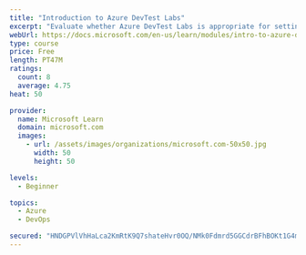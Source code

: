 ```yaml
---
title: "Introduction to Azure DevTest Labs"
excerpt: "Evaluate whether Azure DevTest Labs is appropriate for setting up virtual machine environments for your team."
webUrl: https://docs.microsoft.com/en-us/learn/modules/intro-to-azure-devtest-labs/
type: course
price: Free
length: PT47M
ratings:
  count: 8
  average: 4.75
heat: 50

provider:
  name: Microsoft Learn
  domain: microsoft.com
  images:
    - url: /assets/images/organizations/microsoft.com-50x50.jpg
      width: 50
      height: 50

levels:
  - Beginner

topics:
  - Azure
  - DevOps

secured: "HNDGPVlVhHaLca2KmRtK9Q7shateHvr0OQ/NMk0Fdmrd5GGCdrBFhBOKt1G4m+3+GYEGJviaS+iSgqTa28sYCam3lSBpb/OxsOvVcARqXQ9c/lpKhjE7f6xG+XHvKH3LxarHc9MTFaOhqp3/NCcJ9qtbg1uCxkCbrFHyCUO3aE7ypZM/x1PyKO+Yt+Yg8PDwbCXbRibCB52QwvzUDzFwAz0BGtWCMN13Iz6CMYUEjM1qypqwdcJVAmTZWovm3s9MAVtJ97SpIJl2X0Lp5Z/EqGzUUngNEAAcRy6VPeZ4Z6IHV+pWjHVH1mQ2xQHjy9YuDzJpxeQxUNZUZzoBaV/GuWy86DF5r542+nKpq0xRBSmiJ9g1cnOf5MqvM6f4jmX9v9DLZy2jc4IWlFZXscW2DlZdqgGQCnfjz/RwP4Sv4Rs=;LYmeNRD5wv2odVeqNMlhtA=="
---
```



